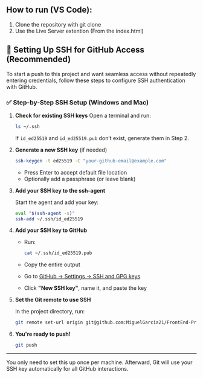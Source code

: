 ## How to run (VS Code):

1. Clone the repository with git clone
2. Use the Live Server extention (From the index.html)


## 🔐 Setting Up SSH for GitHub Access (Recommended)

To start a push to this project and want seamless access without repeatedly entering credentials, follow these steps to configure SSH authentication with GitHub.

### ✅ Step-by-Step SSH Setup (Windows and Mac)

1. **Check for existing SSH keys**
   Open a terminal and run:

   ```bash
   ls ~/.ssh
   ```

   If `id_ed25519` and `id_ed25519.pub` don’t exist, generate them in Step 2.

2. **Generate a new SSH key** (if needed)

   ```bash
   ssh-keygen -t ed25519 -C "your-github-email@example.com"
   ```

   * Press Enter to accept default file location
   * Optionally add a passphrase (or leave blank)

3. **Add your SSH key to the ssh-agent**

   Start the agent and add your key:

   ```bash
   eval "$(ssh-agent -s)"
   ssh-add ~/.ssh/id_ed25519
   ```

4. **Add your SSH key to GitHub**

   * Run:

     ```bash
     cat ~/.ssh/id_ed25519.pub
     ```

   * Copy the entire output

   * Go to [GitHub → Settings → SSH and GPG keys](https://github.com/settings/ssh/new)

   * Click **"New SSH key"**, name it, and paste the key

5. **Set the Git remote to use SSH**

   In the project directory, run:

   ```bash
   git remote set-url origin git@github.com:MiguelGarcia21/FrontEnd-Project.git
   ```

7. **You're ready to push!**

   ```bash
   git push
   ```

---

You only need to set this up once per machine. Afterward, Git will use your SSH key automatically for all GitHub interactions.
